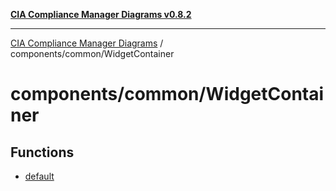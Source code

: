 [**CIA Compliance Manager Diagrams v0.8.2**](../../../README.md)

***

[CIA Compliance Manager Diagrams](../../../modules.md) / components/common/WidgetContainer

# components/common/WidgetContainer

## Functions

- [default](functions/default.md)
